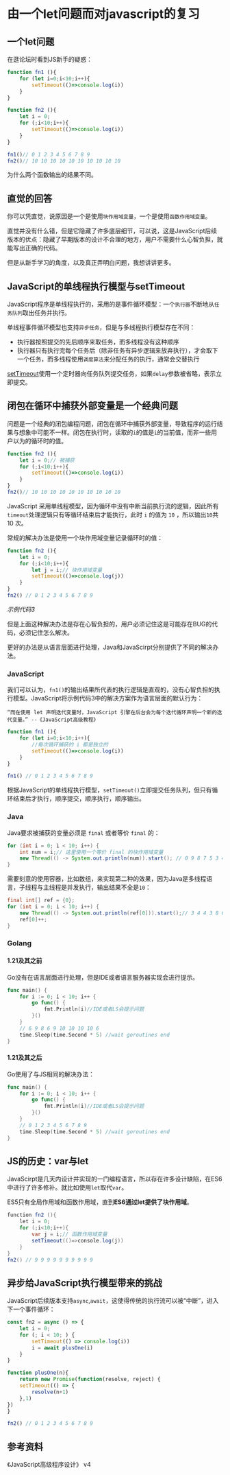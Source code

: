 # 由一个let问题而对javascript的复习
## 一个let问题

在逛论坛时看到JS新手的疑惑：

```js
function fn1 (){
    for (let i=0;i<10;i++){
        setTimeout(()=>console.log(i))
    }
}

function fn2 (){
    let i = 0;
    for (;i<10;i++){
        setTimeout(()=>console.log(i))
    }
}

fn1()// 0 1 2 3 4 5 6 7 8 9
fn2()// 10 10 10 10 10 10 10 10 10 10
```

为什么两个函数输出的结果不同。

## 直觉的回答

你可以凭直觉，说原因是一个是使用`块作用域变量`，一个是使用`函数作用域变量`。

直觉并没有什么错，但是它隐藏了许多底层细节，可以说，这是JavaScript后续版本的优点：隐藏了早期版本的设计不合理的地方，用户不需要什么心智负担，就能写出正确的代码。

但是从新手学习的角度，以及真正弄明白问题，我想讲讲更多。

## JavaScript的单线程执行模型与setTimeout

JavaScript程序是单线程执行的，采用的是事件循环模型：一个`执行器`不断地从`任务队列`取出任务并执行。

单线程事件循环模型也支持`异步任务`，但是与多线程执行模型存在不同：

- 执行器按照提交的先后顺序来取任务，而多线程没有这种顺序
- 执行器只有执行完每个任务后（除非任务有异步逻辑来放弃执行），才会取下一个任务，而多线程使用`调度算法`来分配任务的执行，通常会交替执行

[setTimeout](https://developer.mozilla.org/en-US/docs/Web/API/setTimeout)使用一个定时器向任务队列提交任务，如果`delay`参数被省略，表示立即提交。

## 闭包在循环中捕获外部变量是一个经典问题

问题是一个经典的闭包编程问题，闭包在循环中捕获外部变量，导致程序的运行结果与想象中可能不一样。闭包在执行时，读取的`i`的值是`i`的当前值，而非一些用户以为的循环时的值。

```js
function fn2 (){
    let i = 0;// 被捕获
    for (;i<10;i++){
        setTimeout(()=>console.log(i))
    }
}
fn2()// 10 10 10 10 10 10 10 10 10 10
```

JavaScript 采用单线程模型，因为循环中没有中断当前执行流的逻辑，因此所有`timeout`处理逻辑只有等循环结束后才能执行，此时 `i` 的值为 `10` ，所以输出`10`共 10 次。

常规的解决办法是使用一个块作用域变量记录循环时的值：

```js
function fn2 (){
    let i = 0;
    for (;i<10;i++){
        let j = i;// 块作用域变量
        setTimeout(()=>console.log(j))
    }
}
fn2() // 0 1 2 3 4 5 6 7 8 9
```

*示例代码3*

但是上面这种解决办法是存在心智负担的，用户必须记住这是可能存在BUG的代码，必须记住怎么解决。

更好的办法是从语言层面进行处理，Java和JavaScirpt分别提供了不同的解决办法。

### JavaScript

我们可以认为，`fn1()`的输出结果所代表的执行逻辑是直观的，没有心智负担的执行模型。JavaScript将示例代码3中的解决方案作为语言层面的默认行为：

`“而在使用 let 声明迭代变量时，JavaScript 引擎在后台会为每个迭代循环声明一个新的迭代变量。” --《JavaScript高级教程》`

```js
function fn1 (){
    for (let i=0;i<10;i++){
        //每次循环捕获的 i 都是独立的
        setTimeout(()=>console.log(i))
    }
}

fn1() // 0 1 2 3 4 5 6 7 8 9
```

根据JavaScript的单线程执行模型，`setTimeout()`立即提交任务队列，但只有循环结束后才执行，顺序提交，顺序执行，顺序输出。

### Java

Java要求被捕获的变量必须是 `final` 或者等价 `final` 的：

```java
for (int i = 0; i < 10; i++) {
    int num = i;// 这里使用一个等价 final 的块作用域变量
    new Thread(() -> System.out.println(num)).start(); // 0 9 8 7 5 3 4 2 6 1
}
```

需要刻意的使用容器，比如数组，来实现第二种的效果，因为Java是多线程语言，子线程与主线程是并发执行，输出结果不全是`10`：

```java
final int[] ref = {0};
for (int i = 0; i < 10; i++) {
    new Thread(() -> System.out.println(ref[0])).start();// 3 4 4 3 8 6 10 10 10 10
    ref[0]++;
}
```

### Golang

#### 1.21及其之前

Go没有在语言层面进行处理，但是IDE或者语言服务器实现会进行提示。

```go
func main() {
	for i := 0; i < 10; i++ {
		go func() {
			fmt.Println(i)//IDE或者LS会提示问题
		}()
	}
    // 6 9 8 6 9 10 10 10 10 6
	time.Sleep(time.Second * 5) //wait goroutines end
}
```

#### 1.21及其之后

Go使用了与JS相同的解决办法：

```go
func main() {
	for i := 0; i < 10; i++ {
		go func() {
			fmt.Println(i)//IDE或者LS会提示问题
		}()
	}
    // 0 1 2 3 4 5 6 7 8 9
	time.Sleep(time.Second * 5) //wait goroutines end
}
```
## JS的历史：var与let

JavaScirpt是几天内设计并实现的一门编程语言，所以存在许多设计缺陷，在ES6中进行了许多修补。就比如使用`let`取代`var`。

ES5只有全局作用域和函数作用域，直到**ES6通过let提供了块作用域**。

```java
function fn2 (){
    let i = 0;
    for (;i<10;i++){
        var j = i;// 函数作用域变量
        setTimeout(()=>console.log(j))
    }
}
fn2() // 9 9 9 9 9 9 9 9 9 9
```

## 异步给JavaScript执行模型带来的挑战

JavaScript后续版本支持`async`,`await`，这使得传统的执行流可以被“中断”，进入下一个事件循环：

```js
const fn2 = async () => {
    let i = 0;
    for (; i < 10; ) {
        setTimeout(() => console.log(i))
        i = await plusOne(i)
    }
}

function plusOne(n){
    return new Promise(function(resolve, reject) {
    setTimeout(() => {
        resolve(n+1)
    },1)
})
}

fn2() // 0 1 2 3 4 5 6 7 8 9
```

## 参考资料

《JavaScript高级程序设计》 v4